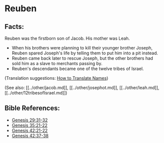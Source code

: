 # Reuben #

## Facts: ##

Reuben was the firstborn son of Jacob. His mother was Leah.

 * When his brothers were planning to kill their younger brother Joseph, Reuben spared Joseph's life by telling them to put him into a pit instead.
 * Reuben came back later to rescue Joseph, but the other brothers had sold him as a slave to merchants passing by.
 * Reuben's descendants became one of the twelve tribes of Israel.

(Translation suggestions: [How to Translate Names](en/ta-vol1/translate/man/translate-names))

(See also: [[../other/jacob.md]], [[../other/josephot.md]], [[../other/leah.md]], [[../other/12tribesofIsrael.md]])

## Bible References: ##

* [Genesis 29:31-32](en/tn/gen/help/29/31)
* [Genesis 35:21-22](en/tn/gen/help/35/21)
* [Genesis 42:21-22](en/tn/gen/help/42/21)
* [Genesis 42:37-38](en/tn/gen/help/42/37)